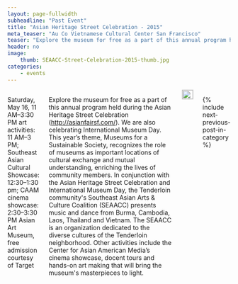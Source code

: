 ```yaml
---
layout: page-fullwidth
subheadline: "Past Event"
title: "Asian Heritage Street Celebration - 2015"
meta_teaser: "Au Co Vietnamese Cultural Center San Francisco"
teaser: "Explore the museum for free as a part of this annual program held during the Asian Heritage Street Celebration."
header: no
image:
    thumb: SEAACC-Street-Celebration-2015-thumb.jpg
categories:
    - events
---
```

<!--more-->
<div class="small-12 columns" style="padding: 0px; border-bottom: none;" markdown="1">

Saturday, May 16, 11 AM–3:30 PM
art activities: 11 AM–3 PM; Southeast Asian Cultural Showcase: 12:30–1:30 pm; CAAM cinema showcase: 2:30–3:30 PM
Asian Art Museum, free admission courtesy of Target

Explore the museum for free as a part of this annual program held during the Asian Heritage Street Celebration (http://asianfairsf.com/). We are also celebrating International Museum Day. This year’s theme, Museums for a Sustainable Society, recognizes the role of museums as important locations of cultural exchange and mutual understanding, enriching the lives of community members. In conjunction with the Asian Heritage Street Celebration and International Museum Day, the Tenderloin community's Southeast Asian Arts & Culture Coalition (SEAACC) presents music and dance from Burma, Cambodia, Laos, Thailand and Vietnam. The SEAACC is an organization dedicated to the diverse cultures of the Tenderloin neighborhood. Other activities include the Center for Asian American Media’s cinema showcase, docent tours and hands-on art making that will bring the museum's masterpieces to light.


<img style="display: block; margin-left: auto; margin-right: auto; border: 1px solid #cccccc;" width="100%" src="http://74.220.215.61/~seaaccsf/en/images/2015/SEAACC-Street-Celebration-2015.jpg">

{% include next-previous-post-in-category %}

</div>
